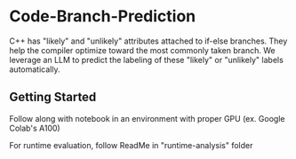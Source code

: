 # Code-Branch-Prediction
C++ has "likely" and "unlikely" attributes attached to if-else branches. They help the compiler optimize toward the most commonly taken branch. We leverage an LLM to predict the labeling of these "likely" or "unlikely" labels automatically.

## Getting Started
Follow along with notebook in an environment with proper GPU (ex. Google Colab's A100) 

For runtime evaluation, follow ReadMe in "runtime-analysis" folder
